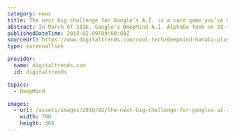 ```yaml
---
category: news
title: The next big challenge for Google’s A.I. is a card game you’ve never heard of
abstract: In March of 2016, Google’s DeepMind A.I. AlphaGo took on 18-time world champion Lee Sedol in a five match game of Go, a complex abstract strategy board game. AlphaGo won four out of five of the matches. DeepMind The history of artificial intelligence is ...
publishedDateTime: 2019-02-09T09:00:00Z
sourceUrl: https://www.digitaltrends.com/cool-tech/deepmind-hanabi-playing-ai/
type: externallink

provider:
  name: digitaltrends.com
  id: digitaltrends

topics:
  - DeepMind

images:
  - url: /assets/images/2019/02/the-next-big-challenge-for-googles-ai-is-a-card-game-youve-never-heard-of-1.jpg
    width: 700
    height: 366
---
```

